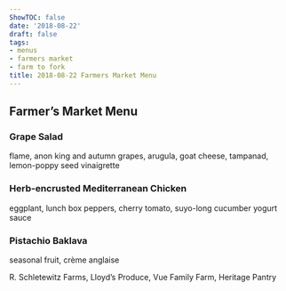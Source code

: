 ```yaml
---
ShowTOC: false
date: '2018-08-22'
draft: false
tags:
- menus
- farmers market
- farm to fork
title: 2018-08-22 Farmers Market Menu
---
```


## Farmer’s Market Menu

### Grape Salad

flame, anon king and autumn grapes,
arugula, goat cheese, tampanad,
lemon\-poppy seed vinaigrette

### Herb\-encrusted Mediterranean Chicken

eggplant, lunch box peppers, cherry tomato,
suyo\-long cucumber yogurt sauce

### Pistachio Baklava

seasonal fruit, crème anglaise


R\. Schletewitz Farms, Lloyd’s Produce,
Vue Family Farm, Heritage Pantry
